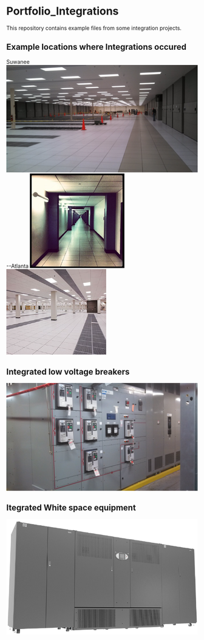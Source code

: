 # Portfolio_Integrations
This repository contains example files from some integration projects.
## Example locations where Integrations occured
Suwanee
![Suwanee New construction Whitespace](https://github.com/makalkas/Portfolio_Integrations/blob/main/Pictures/IMG_20130403_084730_060.jpg)
--Atlanta
![Hallway In Atlanta](https://github.com/makalkas/Portfolio_Integrations/blob/main/AtlantaHallway.png)
![Atlanta White space room](https://github.com/makalkas/Portfolio_Integrations/blob/main/AtlantaWhitespaceRoom.png)

## Integrated low voltage breakers 
![Example Low Voltage breakers](https://github.com/makalkas/Portfolio_Integrations/blob/main/Pictures/IMG_20130507_080414_007.jpg)


## Itegrated White space equipment
![Example New construction Whitespace](https://github.com/makalkas/Portfolio_Integrations/blob/main/Pictures/FPC-integration.png)

